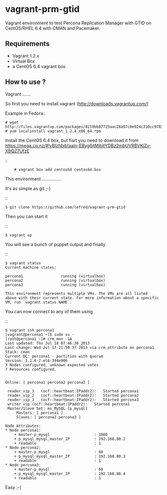 vagrant-prm-gtid
================

Vagrant environment to test Percona Replication Manager with GTID on CentOS/RHEL 6.4 with CMAN and Pacemaker.

Requirements
------------

* Vagrant 1.2.x
* Virtual Box
* a CentOS 6.4 vagrant box

How to use ?
------------

Vagrant
.......

So first you need to install vagrant (http://downloads.vagrantup.com/) 

Example in Fedora::

	# wget http://files.vagrantup.com/packages/0219bb87725aac28a97c0e924c310cc97831fd9d/vagrant_1.2.4_x86_64.rpm
	# yum localinstall vagrant_1.2.4_x86_64.rpm

Install the CentOS 6.4 box, but fisrt you need to download it from https://mega.co.nz/#!vBlzhbib!aajn-EByg6itMjbitYDBz2mbUVRBVKjZv-XBQZ7UfzE

::

        # vagrant box add centos64 centos64.box

This environment
................

It's as simple as git ;-)

::

	$ git clone https://github.com/lefred/vagrant-prm-gtid


Then you can start it

::

	$ vagrant up

You will see a bunch of puppet output and finally

::

	$ vagrant status
	Current machine states:

	percona1                 running (virtualbox)
	percona2                 running (virtualbox)
	percona3                 running (virtualbox)

	This environment represents multiple VMs. The VMs are all listed
	above with their current state. For more information about a specific
	VM, run `vagrant status NAME`.

You can now connect to any of them using

::
	
	$ vagrant ssh percona1
	[vagrant@percona1 ~]$ sudo su -
	[root@percona1 ~]# crm_mon -1A
	Last updated: Thu Jul 18 07:46:38 2013
	Last change: Wed Jul 17 21:50:37 2013 via crm_attribute on percona1
	Stack: cman
	Current DC: percona1 - partition with quorum
	Version: 1.1.8-7.el6-394e906
	3 Nodes configured, unknown expected votes
	7 Resources configured.


	Online: [ percona1 percona2 percona3 ]

	 reader_vip_1	(ocf::heartbeat:IPaddr2):	Started percona1
	 reader_vip_2	(ocf::heartbeat:IPaddr2):	Started percona2
	 reader_vip_3	(ocf::heartbeat:IPaddr2):	Started percona3
	 writer_vip	(ocf::heartbeat:IPaddr2):	Started percona1
	 Master/Slave Set: ms_MySQL [p_mysql]
	     Masters: [ percona1 ]
	     Slaves: [ percona2 percona3 ]

	Node Attributes:
	* Node percona1:
	    + master-p_mysql                  	: 1060      
	    + p_mysql_mysql_master_IP         	: 192.168.80.2
	    + readable                        	: 1         
	* Node percona2:
	    + master-p_mysql                  	: 60        
	    + p_mysql_mysql_master_IP         	: 192.168.80.3
	    + readable                        	: 1         
	* Node percona3:
	    + master-p_mysql                  	: 60        
	    + p_mysql_mysql_master_IP         	: 192.168.80.4
	    + readable                        	: 1 

Easy ;-)


